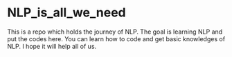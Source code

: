 # NLP_is_all_we_need
This is a repo which holds the journey of NLP. The goal is learning NLP and put the codes here. You can learn how to code and get basic knowledges of NLP.  I hope it will help all of us.
